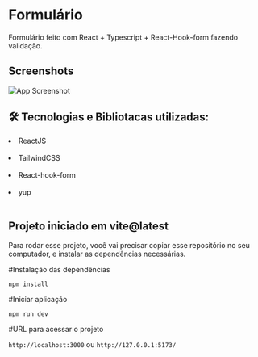
# Formulário 

Formulário feito com React + Typescript + React-Hook-form fazendo validação.

## Screenshots

![App Screenshot](https://i.ibb.co/Ytz2n6T/12345.png)

## 🛠 Tecnologias e Bibliotacas utilizadas:

<li> ReactJS </li><br>
<li> TailwindCSS </li><br>
<li> React-hook-form </li><br>
<li> yup </li><br>

## Projeto iniciado em vite@latest

Para rodar esse projeto, você vai precisar copiar esse repositório no seu computador, e instalar as dependências necessárias.

#Instalação das dependências

`npm install`

#Iniciar aplicação

`npm run dev`

#URL para acessar o projeto

`http://localhost:3000` ou `http://127.0.0.1:5173/`

